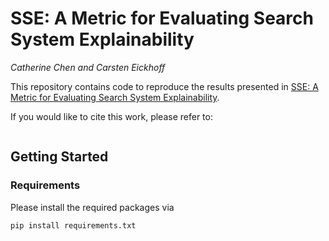 # SSE: A Metric for Evaluating Search System Explainability

_Catherine Chen and Carsten Eickhoff_

This repository contains code to reproduce the results presented in [SSE: A Metric for Evaluating Search System Explainability](). 

If you would like to cite this work, please refer to:
```
```

## Getting Started

### Requirements

Please install the required packages via

```
pip install requirements.txt
```
